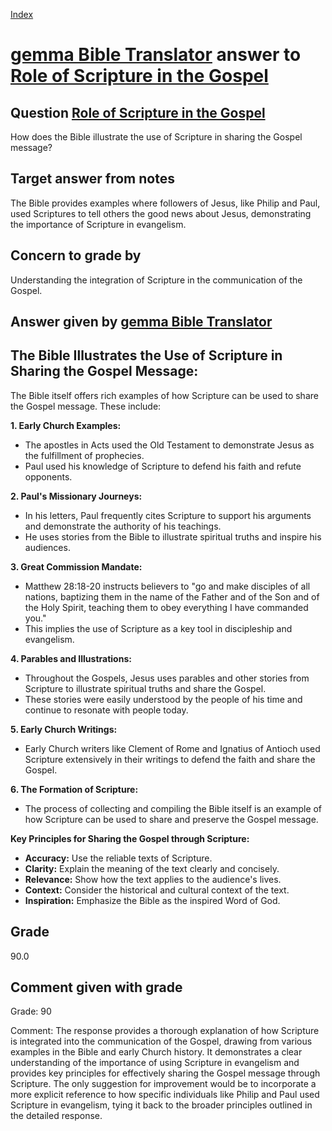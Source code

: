 
[Index](../../index.md)
# [gemma Bible Translator](../../answering_models/gemma_Bible_Translator.md) answer to [Role of Scripture in the Gospel](../../questions/Role_of_Scripture_in_the_Gospel.md)

## Question [Role of Scripture in the Gospel](../../questions/Role_of_Scripture_in_the_Gospel.md)
How does the Bible illustrate the use of Scripture in sharing the Gospel message?

## Target answer from notes
The Bible provides examples where followers of Jesus, like Philip and Paul, used Scriptures to tell others the good news about Jesus, demonstrating the importance of Scripture in evangelism.

## Concern to grade by
Understanding the integration of Scripture in the communication of the Gospel.

## Answer given by [gemma Bible Translator](../../answering_models/gemma_Bible_Translator.md)
## The Bible Illustrates the Use of Scripture in Sharing the Gospel Message:

The Bible itself offers rich examples of how Scripture can be used to share the Gospel message. These include:

**1. Early Church Examples:**

* The apostles in Acts used the Old Testament to demonstrate Jesus as the fulfillment of prophecies. 
* Paul used his knowledge of Scripture to defend his faith and refute opponents.

**2. Paul's Missionary Journeys:**

* In his letters, Paul frequently cites Scripture to support his arguments and demonstrate the authority of his teachings. 
* He uses stories from the Bible to illustrate spiritual truths and inspire his audiences.

**3. Great Commission Mandate:**

* Matthew 28:18-20 instructs believers to "go and make disciples of all nations, baptizing them in the name of the Father and of the Son and of the Holy Spirit, teaching them to obey everything I have commanded you." 
* This implies the use of Scripture as a key tool in discipleship and evangelism.

**4. Parables and Illustrations:**

* Throughout the Gospels, Jesus uses parables and other stories from Scripture to illustrate spiritual truths and share the Gospel. 
* These stories were easily understood by the people of his time and continue to resonate with people today.

**5. Early Church Writings:**

* Early Church writers like Clement of Rome and Ignatius of Antioch used Scripture extensively in their writings to defend the faith and share the Gospel.

**6. The Formation of Scripture:**

* The process of collecting and compiling the Bible itself is an example of how Scripture can be used to share and preserve the Gospel message.

**Key Principles for Sharing the Gospel through Scripture:**

* **Accuracy:** Use the reliable texts of Scripture.
* **Clarity:** Explain the meaning of the text clearly and concisely.
* **Relevance:** Show how the text applies to the audience's lives.
* **Context:** Consider the historical and cultural context of the text.
* **Inspiration:** Emphasize the Bible as the inspired Word of God.

## Grade
90.0

## Comment given with grade
Grade: 90

Comment: The response provides a thorough explanation of how Scripture is integrated into the communication of the Gospel, drawing from various examples in the Bible and early Church history. It demonstrates a clear understanding of the importance of using Scripture in evangelism and provides key principles for effectively sharing the Gospel message through Scripture. The only suggestion for improvement would be to incorporate a more explicit reference to how specific individuals like Philip and Paul used Scripture in evangelism, tying it back to the broader principles outlined in the detailed response.
